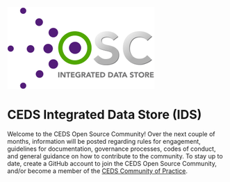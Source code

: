 ![CEDS Integrated Data Store Logo](/res/CEDS-IDS-Logo-Full-Medium.png "CEDS Integrated Data Store")

# CEDS Integrated Data Store (IDS)
Welcome to the CEDS Open Source Community!  Over the next couple of months, information will be posted regarding rules for engagement, guidelines for documentation, governance processes, codes of conduct, and general guidance on how to contribute to the community.  To stay up to date, create a GitHub account to join the CEDS Open Source Community, and/or become a member of the [CEDS Community of Practice](https://ceds.grads360.org/#program).
